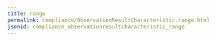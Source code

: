```yaml
---
title: range
permalink: compliance/ObservationResultCharacteristic.range.html
jsonid: compliance_observationresultcharacteristic_range
---
```

